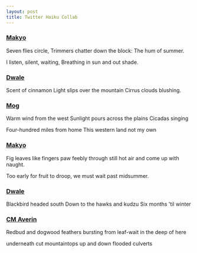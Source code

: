 ```yaml
---
layout: post
title: Twitter Haiku Collab
---
```


### [Makyo](https://twitter.com/makyo_writes/status/1008078803225042945)

<div class="verse">
Seven flies circle,
Trimmers chatter down the block:
The hum of summer.

I listen, silent, waiting,
Breathing in sun and out shade.
</div>

### [Dwale](https://twitter.com/ThornAppleCider/status/1008368609683369984)

<div class="verse">
Scent of cinnamon
Light slips over the mountain
Cirrus clouds blushing.
</div>

### [Mog](https://twitter.com/Mog_K_Moogle/status/1008434362256371718)

<div class="verse">
Warm wind from the west
Sunlight pours across the plains
Cicadas singing

Four-hundred miles from home
This western land not my own
</div>

### [Makyo](https://twitter.com/makyo_writes/status/1009131881021837312)

<div class="verse">
Fig leaves like fingers
paw feebly through still hot air
and come up with naught.

Too early for fruit to droop,
we must wait past midsummer.
</div>

### [Dwale](https://twitter.com/ThornAppleCider/status/1009137826250625029)

<div class="verse">
Blackbird headed south
Down to the hawks and kudzu
Six months 'til winter
</div>

### [CM Averin](https://twitter.com/averincm/status/1009307822738161664)

<div class="verse">
Redbud and dogwood
feathers bursting from leaf-wait
in the deep of here

underneath cut mountaintops
up and down flooded culverts
</div>
